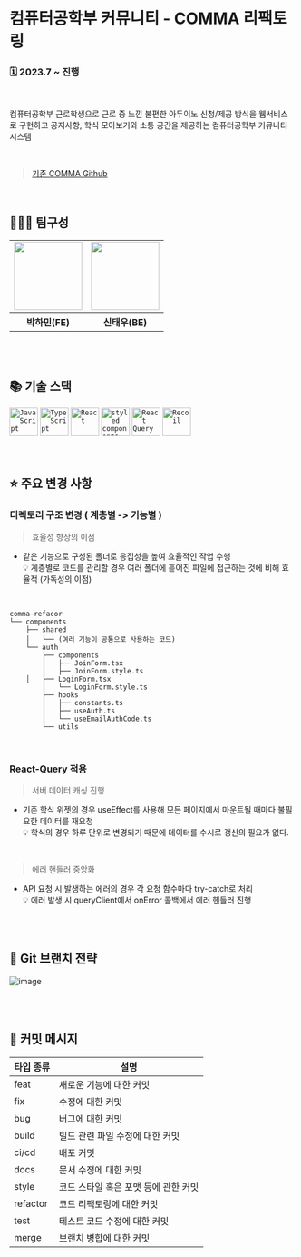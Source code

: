 # 컴퓨터공학부 커뮤니티 - COMMA 리팩토링
### 🗓️ 2023.7 ~ 진행

<br/>

컴퓨터공학부 근로학생으로 근로 중 느낀 불편한 아두이노 신청/제공 방식을 웹서비스로 구현하고  공지사항, 학식 모아보기와 소통 공간을 제공하는 컴퓨터공학부 커뮤니티 시스템

<br/>

> <a href="https://github.com/mintmin0320/COMMA">기존 COMMA Github</a>

<br/>

## 👨🏻‍💻 **팀구성**

<table>
  <tr>
    <td>
      <a href="https://github.com/mintmin0320">
        <img src="https://avatars.githubusercontent.com/u/114549939?s=96&v=4" width="120px" height="120px"/>
      </a>  
    </td>
    <td>
      <a href="https://github.com/hansanhha">
        <img src="https://avatars.githubusercontent.com/u/83945336?v=4" width="120px" height="120px"/>
      </a>  
    </td>
  </tr>
  <tr>
    <th>
      	박하민(FE)
    </th>
      <th>
	신태우(BE)
    </th>
  </tr>
</table>

<br/>
<br/>

## 📚 기술 스택
<div>
 <code><img width="50" src="https://user-images.githubusercontent.com/25181517/117447155-6a868a00-af3d-11eb-9cfe-245df15c9f3f.png" alt="JavaScript" title="JavaScript"/></code>
 <code><img width="50" src="https://user-images.githubusercontent.com/25181517/183890598-19a0ac2d-e88a-4005-a8df-1ee36782fde1.png" alt="TypeScript" title="TypeScript"/></code>
 <code><img width="50" src="https://user-images.githubusercontent.com/25181517/183897015-94a058a6-b86e-4e42-a37f-bf92061753e5.png" alt="React" title="React"/></code>
 <code><img width="50" src="https://noticon-static.tammolo.com/dgggcrkxq/image/upload/v1568851518/noticon/lwj3hr9v1yoheimtwc1w.png" alt="styled components" title="styled components"/></code>
 <code><img width="50" src="https://noticon-static.tammolo.com/dgggcrkxq/image/upload/v1631622784/noticon/zwush4y3u0mgamlck9bq.png" alt="React Query" title="React Query"/></code>
 <code><img width="50" src="https://noticon-static.tammolo.com/dgggcrkxq/image/upload/v1641952185/noticon/a9qgcuhj0enmzobh68cf.png" alt="Recoil" title="Recoil"/></code>
</div>

<br/>
<br/>

## ⭐️ 주요 변경 사항
### 디렉토리 구조 변경 ( 계층별 -> 기능별 )
> 효율성 향상의 이점 <br/>
- 같은 기능으로 구성된 폴더로 응집성을 높여 효율적인 작업 수행 <br/>
💡 계층별로 코드를 관리할 경우 여러 폴더에 흩어진 파일에 접근하는 것에 비해 효율적 (가독성의 이점)

<br/>

```
comma-refacor
└── components                                                                                   
    ├── shared 			
    │   └── (여러 기능이 공통으로 사용하는 코드)
    └── auth                                  
        ├── components
        │   ├── JoinForm.tsx                       
        │   ├── JoinForm.style.ts                           
	│   ├── LoginForm.tsx
        │   └── LoginForm.style.ts
        ├── hooks
        │   ├── constants.ts
        │   ├── useAuth.ts
        │   └── useEmailAuthCode.ts
        └── utils
```

<br/>

### React-Query 적용
> 서버 데이터 캐싱 진행

- 기존 학식 위젯의 경우 useEffect를 사용해 모든 페이지에서 마운트될 때마다 불필요한 데이터를 재요청 <br/>
💡 학식의 경우 하루 단위로 변경되기 때문에 데이터를 수시로 갱신의 필요가 없다.

<br/>
  
> 에러 핸들러 중앙화
- API 요청 시 발생하는 에러의 경우 각 요청 함수마다 try-catch로 처리 <br/>
💡 에러 발생 시 queryClient에서 onError 콜백에서 에러 핸들러 진행


<br/>
<br/>

## 📌 Git 브랜치 전략
![image](https://github.com/mintmin0320/COMMA_REFACTORING/assets/114549939/477b7539-6086-45c7-96d2-b4366f8e795c)

<br/>
<br/>

## 💬 커밋 메시지

|타입 종류|설명|
|------|---|
|feat|새로운 기능에 대한 커밋|
|fix|	수정에 대한 커밋|
|bug|버그에 대한 커밋|
|build|빌드 관련 파일 수정에 대한 커밋|
|ci/cd|배포 커밋|
|docs|문서 수정에 대한 커밋|
|style|코드 스타일 혹은 포맷 등에 관한 커밋|
|refactor|코드 리팩토링에 대한 커밋|
|test|테스트 코드 수정에 대한 커밋|
|merge|브랜치 병합에 대한 커밋|
